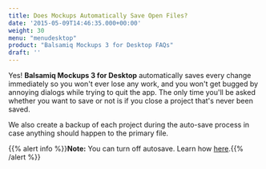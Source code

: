 ```yaml
---
title: Does Mockups Automatically Save Open Files?
date: '2015-05-09T14:46:35.000+00:00'
weight: 30
menu: "menudesktop"
product: "Balsamiq Mockups 3 for Desktop FAQs"
draft: ''
---
```

Yes! **Balsamiq Mockups 3 for Desktop** automatically saves every change immediately so you won't ever lose any work, and you won't get bugged by annoying dialogs while trying to quit the app. The only time you'll be asked whether you want to save or not is if you close a project that's never been saved.

We also create a backup of each project during the auto-save process in case anything should happen to the primary file.

{{% alert info %}}**Note:** You can turn off autosave. Learn how [here](https://docs.balsamiq.com/desktop/autosave/).{{% /alert %}}
